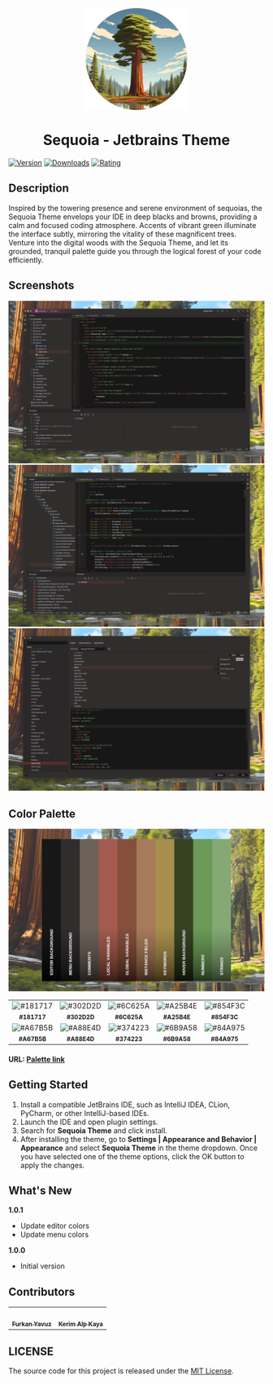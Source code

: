 <p align="center">
   <a href="https://plugins.jetbrains.com/plugin/22826-sequoia-theme">
    <img src="icon.png" alt="Logo" width=200>
  </a>
</p>

<h1 align="center">
Sequoia - Jetbrains Theme
</h1>

[![Version](https://img.shields.io/jetbrains/plugin/v/22826-sequoia-theme.svg?label=Version&style=for-the-badge&logo=jetbrains)](https://plugins.jetbrains.com/plugin/22826-sequoia-theme)
[![Downloads](https://img.shields.io/jetbrains/plugin/d/22826-sequoia-theme.svg?style=for-the-badge&logo=jetbrains)](https://plugins.jetbrains.com/plugin/22826-sequoia-theme)
[![Rating](https://img.shields.io/jetbrains/plugin/r/rating/22826-sequoia-theme?label=Rating&style=for-the-badge&logo=jetbrains)](https://plugins.jetbrains.com/plugin/22826-sequoia-theme)

## Description

Inspired by the towering presence and serene environment of sequoias, the Sequoia Theme envelops your IDE in deep blacks
and browns, providing a calm and focused coding atmosphere. Accents of vibrant green illuminate the interface subtly,
mirroring the vitality of these magnificent trees. Venture into the digital woods with the Sequoia Theme, and let its
grounded, tranquil palette guide you through the logical forest of your code efficiently.

## Screenshots

<img src="screenshot-1.png" alt="screenshot">
<img src="screenshot-2.png" alt="screenshot">
<img src="screenshot-3.png" alt="screenshot">

## Color Palette

<img src="color-palette.png" alt="color palette">

<table>
   <tr>
      <td align="center"><img src="https://codigrate.com/util/color/181717.png" alt="#181717"><br/><sub><b>#181717</b></sub><br/></td>
      <td align="center"><img src="https://codigrate.com/util/color/302D2D.png" alt="#302D2D"><br/><sub><b>#302D2D</b></sub><br/></td>
      <td align="center"><img src="https://codigrate.com/util/color/6C625A.png" alt="#6C625A"><br/><sub><b>#6C625A</b></sub><br/></td>
      <td align="center"><img src="https://codigrate.com/util/color/A25B4E.png" alt="#A25B4E"><br/><sub><b>#A25B4E</b></sub><br/></td>
      <td align="center"><img src="https://codigrate.com/util/color/854F3C.png" alt="#854F3C"><br/><sub><b>#854F3C</b></sub><br/></td>
   </tr>
   <tr>
      <td align="center"><img src="https://codigrate.com/util/color/A67B5B.png" alt="#A67B5B"><br/><sub><b>#A67B5B</b></sub><br/></td>
      <td align="center"><img src="https://codigrate.com/util/color/A88E4D.png" alt="#A88E4D"><br/><sub><b>#A88E4D</b></sub><br/></td>
      <td align="center"><img src="https://codigrate.com/util/color/374223.png" alt="#374223"><br/><sub><b>#374223</b></sub><br/></td>
      <td align="center"><img src="https://codigrate.com/util/color/6B9A58.png" alt="#6B9A58"><br/><sub><b>#6B9A58</b></sub><br/></td>
      <td align="center"><img src="https://codigrate.com/util/color/84A975.png" alt="#84A975"><br/><sub><b>#84A975</b></sub><br/></td>
   </tr>
</table>

#### URL: [Palette link](https://coolors.co/c4a44f-a15252-20916f-a67b5b-201919-181717-302d2d-2a2828-272525-73a621)


## Getting Started

1. Install a compatible JetBrains IDE, such as IntelliJ IDEA, CLion, PyCharm, or other IntelliJ-based IDEs.
2. Launch the IDE and open plugin settings.
3. Search for **Sequoia Theme** and click install.
4. After installing the theme, go to **Settings | Appearance and Behavior | Appearance** and select **Sequoia
   Theme** in the theme dropdown. Once you have selected one of the theme options, click the OK button to apply the
   changes.

## What's New

<b>1.0.1</b>
<ul>
    <li>
        Update editor colors
    </li>
    <li>
        Update menu colors
    </li>
</ul>
<b>1.0.0</b>
<ul>
    <li>
        Initial version
    </li>
</ul>

## Contributors

<!-- ALL-CONTRIBUTORS-LIST:START - Do not remove or modify this section -->
<!-- prettier-ignore-start -->
<!-- markdownlint-disable -->
<table>
  <tr>
    <td align="center"><a href="https://github.com/furknyavuz"><img src="https://avatars0.githubusercontent.com/u/2248168?s=460&u=435ef6ade0785a7a135ce56cae751fb3ade1d126&v=4" width="100px;" alt=""/><br /><sub><b>Furkan Yavuz</b></sub></a><br /></td>
    <td align="center"><a href="https://github.com/kerimalp"><img src="https://avatars.githubusercontent.com/u/90132495?v=4" width="100px;" alt=""/><br /><sub><b>Kerim Alp Kaya</b></sub></a><br /></td>
  </tr>
</table>

<!-- markdownlint-enable -->
<!-- prettier-ignore-end -->

<!-- ALL-CONTRIBUTORS-LIST:END -->

## LICENSE

The source code for this project is released under the [MIT License](LICENSE).
